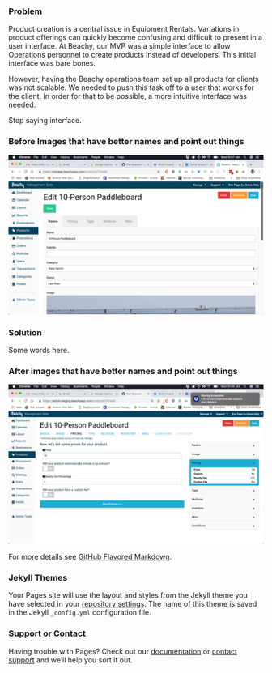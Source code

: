 ### Problem
Product creation is a central issue in Equipment Rentals. Variations in product offerings can quickly become confusing and difficult to present in a user interface. At Beachy, our MVP was a simple interface to allow Operations personnel to create products instead of developers. This initial interface was bare bones. 

However, having the Beachy operations team set up all products for clients was not scalable. We needed to push this task off to a user that works for the client. In order for that to be possible, a more intuitive interface was needed.

Stop saying interface.

### Before Images that have better names and point out things

![Image of a thing](https://github.com/erinpagemd/product-creation-workflow/blob/master/images/Screenshot%202019-01-16%2010.07.55.png)

### Solution
Some words here.

### After images that have better names and point out things
![Image of a better thing](https://github.com/erinpagemd/product-creation-workflow/blob/master/images/Screenshot%202019-01-16%2010.10.01.png)

For more details see [GitHub Flavored Markdown](https://guides.github.com/features/mastering-markdown/).

### Jekyll Themes

Your Pages site will use the layout and styles from the Jekyll theme you have selected in your [repository settings](https://github.com/erinpagemd/product-creation-workflow/settings). The name of this theme is saved in the Jekyll `_config.yml` configuration file.

### Support or Contact

Having trouble with Pages? Check out our [documentation](https://help.github.com/categories/github-pages-basics/) or [contact support](https://github.com/contact) and we’ll help you sort it out.
